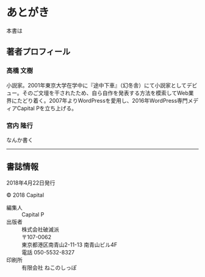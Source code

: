 # あとがき

本書は

## 著者プロフィール

### 高橋 文樹

小説家。2001年東京大学在学中に『途中下車』（幻冬舎）にて小説家としてデビュー。そのご文壇を干されたため、自ら自作を発表する方法を模索してWeb業界にたどり着く。2007年よりWordPressを愛用し、2016年WordPress専門メディアCapital Pを立ち上げる。

### 宮内 隆行

なんか書く

--------------------

## 書誌情報

2018年4月22日発行

&copy; 2018 Capital

<dl class="colophon">
<dt>編集人</dt>
<dd>Capital P</dd>
<dt>出版者</dt>
<dd>
株式会社破滅派<br />
〒107-0062<br />
東京都港区南青山2-11-13 南青山ビル4F<br />
電話 050-5532-8327
</dd>
<dt>印刷所</dt>
<dd>有限会社 ねこのしっぽ</dd>
</dl>
